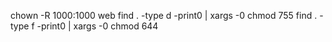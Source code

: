 chown -R 1000:1000 web
find . -type d -print0 | xargs -0 chmod 755
find . -type f -print0 | xargs -0 chmod 644